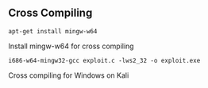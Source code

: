 ## Cross Compiling

```apt-get install mingw-w64```

Install mingw-w64 for cross compiling

```i686-w64-mingw32-gcc exploit.c -lws2_32 -o exploit.exe```

Cross compiling for Windows on Kali
